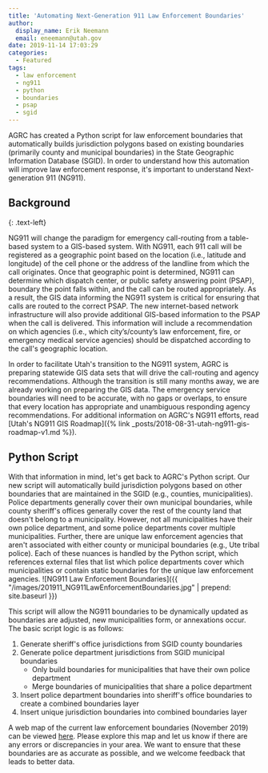 ```yaml
---
title: 'Automating Next-Generation 911 Law Enforcement Boundaries'
author:
  display_name: Erik Neemann
  email: eneemann@utah.gov
date: 2019-11-14 17:03:29
categories:
  - Featured
tags:
  - law enforcement
  - ng911
  - python
  - boundaries
  - psap
  - sgid
---
```


AGRC has created a Python script for law enforcement boundaries that automatically builds jurisdiction polygons based on existing boundaries (primarily county and municipal boundaries) in the State Geographic Information Database (SGID). In order to understand how this automation will improve law enforcement response, it's important to understand Next-generation 911 (NG911).

## Background
{: .text-left}

NG911 will change the paradigm for emergency call-routing from a table-based system to a GIS-based system. With NG911, each 911 call will be registered as a geographic point based on the location (i.e., latitude and longitude) of the cell phone or the address of the landline from which the call originates. Once that geographic point is determined, NG911 can determine which dispatch center, or public safety answering point (PSAP), boundary the point falls within, and the call can be routed appropriately. As a result, the GIS data informing the NG911 system is critical for ensuring that calls are routed to the correct PSAP. The new internet-based network infrastructure will also provide additional GIS-based information to the PSAP when the call is delivered. This information will include a recommendation on which agencies (i.e., which city’s/county’s law enforcement, fire, or emergency medical service agencies) should be dispatched according to the call's geographic location.

In order to facilitate Utah's transition to the NG911 system, AGRC is preparing statewide GIS data sets that will drive the call-routing and agency recommendations. Although the transition is still many months away, we are already working on preparing the GIS data. The emergency service boundaries will need to be accurate, with no gaps or overlaps, to ensure that every location has appropriate and unambiguous responding agency recommendations. For additional information on AGRC's NG911 efforts, read [Utah's NG911 GIS Roadmap]({% link _posts/2018-08-31-utah-ng911-gis-roadmap-v1.md %}).

## Python Script

With that information in mind, let's get back to AGRC's Python script. Our new script will automatically build jurisdiction polygons based on other boundaries that are maintained in the SGID (e.g., counties, municipalities). Police departments generally cover their own municipal boundaries, while county sheriff's offices generally cover the rest of the county land that doesn't belong to a municipality. However, not all municipalities have their own police department, and some police departments cover multiple municipalities. Further, there are unique law enforcement agencies that aren't associated with either county or municipal boundaries (e.g., Ute tribal police). Each of these nuances is handled by the Python script, which references external files that list which police departments cover which municipalities or contain static boundaries for the unique law enforcement agencies. ![NG911 Law Enforcement Boundaries]({{ "/images/201911_NG911LawEnforcementBoundaries.jpg" | prepend: site.baseurl }})

This script will allow the NG911 boundaries to be dynamically updated as boundaries are adjusted, new municipalities form, or annexations occur. The basic script logic is as follows:

1. Generate sheriff's office jurisdictions from SGID county boundaries
2. Generate police department jurisdictions from SGID municipal boundaries
   - Only build boundaries for municipalities that have their own police department
   - Merge boundaries of municipalities that share a police department
3. Insert police department boundaries into sheriff's office boundaries to create a combined boundaries layer
4. Insert unique jurisdiction boundaries into combined boundaries layer

A web map of the current law enforcement boundaries (November 2019) can be viewed [here](http://utah.maps.arcgis.com/home/webmap/viewer.html?useExisting=1). Please explore this map and let us know if there are any errors or discrepancies in your area. We want to ensure that these boundaries are as accurate as possible, and we welcome feedback that leads to better data.
